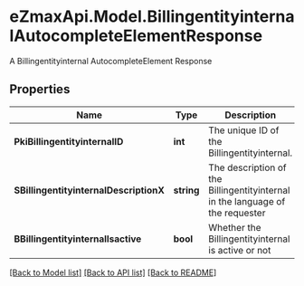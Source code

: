 # eZmaxApi.Model.BillingentityinternalAutocompleteElementResponse
A Billingentityinternal AutocompleteElement Response

## Properties

Name | Type | Description | Notes
------------ | ------------- | ------------- | -------------
**PkiBillingentityinternalID** | **int** | The unique ID of the Billingentityinternal. | 
**SBillingentityinternalDescriptionX** | **string** | The description of the Billingentityinternal in the language of the requester | 
**BBillingentityinternalIsactive** | **bool** | Whether the Billingentityinternal is active or not | 

[[Back to Model list]](../README.md#documentation-for-models) [[Back to API list]](../README.md#documentation-for-api-endpoints) [[Back to README]](../README.md)

